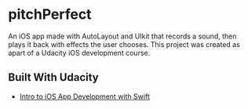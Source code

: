 # pitchPerfect
An iOS app made with AutoLayout and UIkit that records a sound, then plays it back with effects the user chooses. This project was created as apart of a Udacity iOS development course.

## Built With Udacity

* [Intro to iOS App Development with Swift](https://www.udacity.com/course/intro-to-ios-app-development-with-swift--ud585) 
